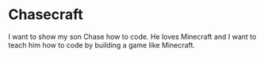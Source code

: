 # Chasecraft

I want to show my son Chase how to code. He loves Minecraft and I want to teach him how to code by building a game like Minecraft.


